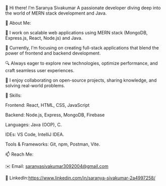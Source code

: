 👋 Hi there!
I’m Saranya Sivakumar
A passionate developer diving deep into the world of MERN stack development and Java.

🌟 About Me:

🚀 I work on scalable web applications using MERN stack (MongoDB, Express.js, React, Node.js) and Java.

💼 Currently, I'm focusing on creating full-stack applications that blend the power of frontend and backend development.

🔍 Always eager to explore new technologies, optimize performance, and craft seamless user experiences.

🤝 I enjoy collaborating on open-source projects, sharing knowledge, and solving real-world problems.

🔧 Skills:

Frontend: React, HTML, CSS, JavaScript

Backend: Node.js, Express, MongoDB, Firebase 

Languages: Java (OOP), C.

IDEs: VS Code, IntelliJ IDEA.

Tools & Frameworks: Git, npm, Postman, Vite.


📫 Reach Me:

✉️ Email: saranyasivakumar3092004@gmail.com

🔗 LinkedIn:https://www.linkedin.com/in/saranya-sivakumar-2a4997258/
